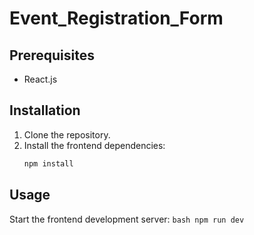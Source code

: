 # Event_Registration_Form

## Prerequisites

- React.js

## Installation

1. Clone the repository.
2. Install the frontend dependencies:
    ```bash
    npm install
    ```

## Usage

Start the frontend development server:
    ```bash
    npm run dev
    ```

